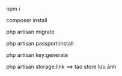 npm i

composer install

php artisan migrate

php artisan passport:install

php artisan key:generate

php artisan storage:link ==> tạo store lưu ảnh

